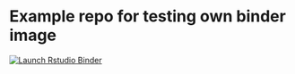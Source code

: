 # Example repo for testing own binder image

<!-- badges: start -->
[![Launch Rstudio Binder](http://mybinder.org/badge_logo.svg)](https://mybinder.org/v2/gh/Venustiano/testholepunch/master?urlpath=rstudio)
<!-- badges: end -->
  

